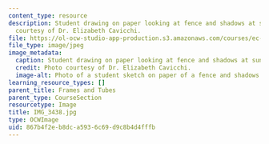 ```yaml
---
content_type: resource
description: Student drawing on paper looking at fence and shadows at sunset. Photo
  courtesy of Dr. Elizabeth Cavicchi.
file: https://ol-ocw-studio-app-production.s3.amazonaws.com/courses/ec-050-recreate-experiments-from-history-inform-the-future-from-the-past-galileo-january-iap-2010/867b4f2eb8dca5936c69d9c8b4d4fffb_IMG_3438.jpg
file_type: image/jpeg
image_metadata:
  caption: Student drawing on paper looking at fence and shadows at sunset.
  credit: Photo courtesy of Dr. Elizabeth Cavicchi.
  image-alt: Photo of a student sketch on paper of a fence and shadows around sunset.
learning_resource_types: []
parent_title: Frames and Tubes
parent_type: CourseSection
resourcetype: Image
title: IMG_3438.jpg
type: OCWImage
uid: 867b4f2e-b8dc-a593-6c69-d9c8b4d4fffb
---
```

